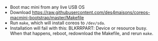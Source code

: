 * Boot mac mini from any live USB OS
* Download
  https://raw.githubusercontent.com/des4maisons/coreos-macmini-bootstrap/master/Makefile
* Run `make`, which will install coreos to `/dev/sda`.
* Installation will fail with this: BLKRRPART: Device or resource busy. When
  that happens, reboot, redownload the Makefile, and rerun `make`.
